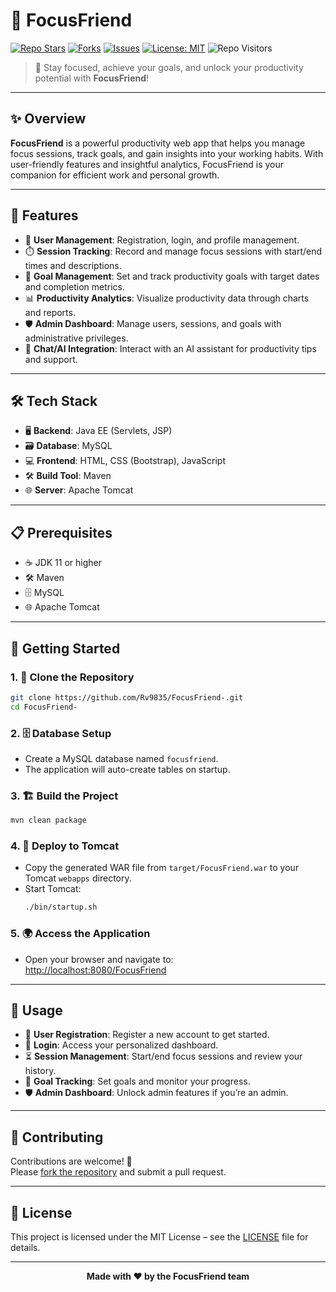 # 🚀 FocusFriend

[![Repo Stars](https://img.shields.io/github/stars/Rv9835/FocusFriend-?style=social)](https://github.com/Rv9835/FocusFriend-/stargazers)
[![Forks](https://img.shields.io/github/forks/Rv9835/FocusFriend-?style=social)](https://github.com/Rv9835/FocusFriend-/network/members)
[![Issues](https://img.shields.io/github/issues/Rv9835/FocusFriend-)](https://github.com/Rv9835/FocusFriend-/issues)
[![License: MIT](https://img.shields.io/badge/License-MIT-yellow.svg)](LICENSE)
![Repo Visitors](https://visitor-badge.laobi.icu/badge?page_id=Rv9835.FocusFriend-)

> 👀 Stay focused, achieve your goals, and unlock your productivity potential with **FocusFriend**!

---

## ✨ Overview

**FocusFriend** is a powerful productivity web app that helps you manage focus sessions, track goals, and gain insights into your working habits. With user-friendly features and insightful analytics, FocusFriend is your companion for efficient work and personal growth.

---

## 🎯 Features

- 👤 **User Management**: Registration, login, and profile management.
- ⏱️ **Session Tracking**: Record and manage focus sessions with start/end times and descriptions.
- 🎯 **Goal Management**: Set and track productivity goals with target dates and completion metrics.
- 📊 **Productivity Analytics**: Visualize productivity data through charts and reports.
- 🛡️ **Admin Dashboard**: Manage users, sessions, and goals with administrative privileges.
- 💬 **Chat/AI Integration**: Interact with an AI assistant for productivity tips and support.

---

## 🛠️ Tech Stack

- 🖥️ **Backend**: Java EE (Servlets, JSP)
- 🗃️ **Database**: MySQL
- 💻 **Frontend**: HTML, CSS (Bootstrap), JavaScript
- 🛠️ **Build Tool**: Maven
- 🌐 **Server**: Apache Tomcat

---

## 📋 Prerequisites

- ☕ JDK 11 or higher
- 🛠️ Maven
- 🗄️ MySQL
- 🌐 Apache Tomcat

---

## 🚦 Getting Started

### 1. 🚚 Clone the Repository

```sh
git clone https://github.com/Rv9835/FocusFriend-.git
cd FocusFriend-
```

### 2. 🗄️ Database Setup

- Create a MySQL database named `focusfriend`.
- The application will auto-create tables on startup.

### 3. 🏗️ Build the Project

```sh
mvn clean package
```

### 4. 🚀 Deploy to Tomcat

- Copy the generated WAR file from `target/FocusFriend.war` to your Tomcat `webapps` directory.
- Start Tomcat:
  ```sh
  ./bin/startup.sh
  ```

### 5. 🌍 Access the Application

- Open your browser and navigate to:  
  [http://localhost:8080/FocusFriend](http://localhost:8080/FocusFriend)

---

## 🤩 Usage

- 📝 **User Registration**: Register a new account to get started.
- 🔐 **Login**: Access your personalized dashboard.
- ⏳ **Session Management**: Start/end focus sessions and review your history.
- 🎯 **Goal Tracking**: Set goals and monitor your progress.
- 🛡️ **Admin Dashboard**: Unlock admin features if you’re an admin.

---

## 🤝 Contributing

Contributions are welcome! 🌟  
Please [fork the repository](https://github.com/Rv9835/FocusFriend-/fork) and submit a pull request.

---

## 📜 License

This project is licensed under the MIT License – see the [LICENSE](LICENSE) file for details.

---

<p align="center">
  <b>Made with ❤️ by the FocusFriend team</b>
</p>
